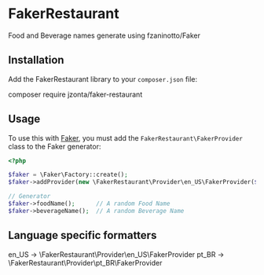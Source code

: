 FakerRestaurant
=======================

Food and Beverage names generate using fzaninotto/Faker


Installation
------------

Add the FakerRestaurant library to your `composer.json` file:

   composer require jzonta/faker-restaurant

Usage
-----

To  use this with [Faker](https://github.com/fzaninotto/Faker), you must add the `FakerRestaurant\FakerProvider` class to the Faker generator:

```php
<?php

$faker = \Faker\Factory::create();
$faker->addProvider(new \FakerRestaurant\Provider\en_US\FakerProvider($faker));

// Generator
$faker->foodName();      // A random Food Name
$faker->beverageName();  // A random Beverage Name
```

Language specific formatters
-----

en_US -> \FakerRestaurant\Provider\en_US\FakerProvider
pt_BR -> \FakerRestaurant\Provider\pt_BR\FakerProvider